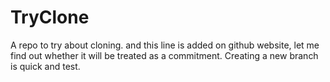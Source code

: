 # TryClone
A repo to try about cloning.
and this line is added on github website, let me find out whether it will be treated as a commitment.
Creating a new branch is quick and test.
